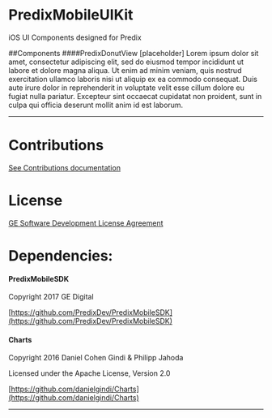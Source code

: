 PredixMobileUIKit
====

iOS UI Components designed for Predix


##Components
####PredixDonutView
[placeholder]
Lorem ipsum dolor sit amet, consectetur adipiscing elit, sed do eiusmod tempor incididunt ut labore et dolore magna aliqua. Ut enim ad minim veniam, quis nostrud exercitation ullamco laboris nisi ut aliquip ex ea commodo consequat. Duis aute irure dolor in reprehenderit in voluptate velit esse cillum dolore eu fugiat nulla pariatur. Excepteur sint occaecat cupidatat non proident, sunt in culpa qui officia deserunt mollit anim id est laborum.




---

Contributions
====
[See Contributions documentation](./contributions.md)

License
====
[GE Software Development License Agreement](./license.md)


Dependencies:
====
#### PredixMobileSDK
Copyright 2017 GE Digital

[https://github.com/PredixDev/PredixMobileSDK](https://github.com/PredixDev/PredixMobileSDK)

#### Charts
Copyright 2016 Daniel Cohen Gindi & Philipp Jahoda

Licensed under the Apache License, Version 2.0

[https://github.com/danielgindi/Charts](https://github.com/danielgindi/Charts)

---
